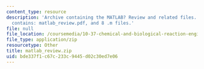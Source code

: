 ```yaml
---
content_type: resource
description: 'Archive containing the MATLAB? Review and related files. The ZIP file
  contains: matlab_review.pdf, and 8 .m files.'
file: null
file_location: /coursemedia/10-37-chemical-and-biological-reaction-engineering-spring-2007/bde337f1c67c233c9445d02c30ed7e06_matlab_review.zip
file_type: application/zip
resourcetype: Other
title: matlab_review.zip
uid: bde337f1-c67c-233c-9445-d02c30ed7e06
---
```


